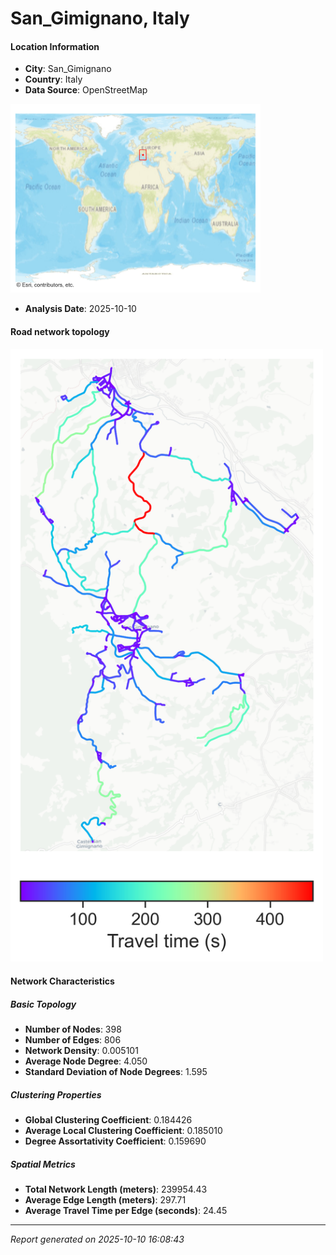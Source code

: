 # San_Gimignano, Italy

#### Location Information

- **City**: San_Gimignano
- **Country**: Italy
- **Data Source**: OpenStreetMap
<img src="San_Gimignano_location.png" alt="San_Gimignano Location Map" width="400" />

- **Analysis Date**: 2025-10-10

#### Road network topology

<img src="San_Gimignano_network_map.png" alt="San_Gimignano Road Network Map" width="500"/>

#### Network Characteristics

##### Basic Topology

- **Number of Nodes**: 398
- **Number of Edges**: 806
- **Network Density**: 0.005101
- **Average Node Degree**: 4.050
- **Standard Deviation of Node Degrees**: 1.595

##### Clustering Properties

- **Global Clustering Coefficient**: 0.184426
- **Average Local Clustering Coefficient**: 0.185010
- **Degree Assortativity Coefficient**: 0.159690

##### Spatial Metrics

- **Total Network Length (meters)**: 239954.43
- **Average Edge Length (meters)**: 297.71
- **Average Travel Time per Edge (seconds)**: 24.45

---
*Report generated on 2025-10-10 16:08:43*
